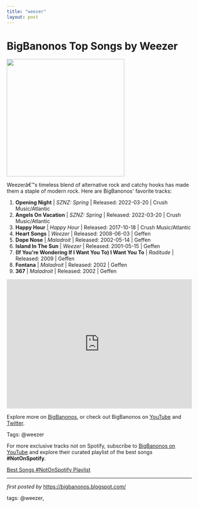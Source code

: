 ```yaml
---
title: "weezer"
layout: post
---
```

<h1>BigBanonos Top Songs by Weezer</h1>
<div class="separator"><a href="https://substackcdn.com/image/fetch/f_auto,q_auto:good,fl_progressive:steep/https%3A%2F%2Fsubstack-post-media.s3.amazonaws.com%2Fpublic%2Fimages%2Fe482eac8-a0b6-4da4-97ca-789b65bb3ba8_1400x1000.jpeg" ><img alt="" border="0" width="320" data-original-height="1000" data-original-width="1400" src="https://substackcdn.com/image/fetch/f_auto,q_auto:good,fl_progressive:steep/https%3A%2F%2Fsubstack-post-media.s3.amazonaws.com%2Fpublic%2Fimages%2Fe482eac8-a0b6-4da4-97ca-789b65bb3ba8_1400x1000.jpeg"/></a></div>
<p>Weezerâ€™s timeless blend of alternative rock and catchy hooks has made them a staple of modern rock. Here are BigBanonos' favorite tracks:</p> <ol> <li><strong>Opening Night</strong> | <em>SZNZ: Spring</em> | Released: 2022-03-20 | Crush Music/Atlantic</li> <li><strong>Angels On Vacation</strong> | <em>SZNZ: Spring</em> | Released: 2022-03-20 | Crush Music/Atlantic</li> <li><strong>Happy Hour</strong> | <em>Happy Hour</em> | Released: 2017-10-18 | Crush Music/Atlantic</li> <li><strong>Heart Songs</strong> | <em>Weezer</em> | Released: 2008-06-03 | Geffen</li> <li><strong>Dope Nose</strong> | <em>Maladroit</em> | Released: 2002-05-14 | Geffen</li> <li><strong>Island In The Sun</strong> | <em>Weezer</em> | Released: 2001-05-15 | Geffen</li> <li><strong>(If You're Wondering If I Want You To) I Want You To</strong> | <em>Raditude</em> | Released: 2009 | Geffen</li> <li><strong>Fontana</strong> | <em>Maladroit</em> | Released: 2002 | Geffen</li> <li><strong>367</strong> | <em>Maladroit</em> | Released: 2002 | Geffen</li>
</ol> <div> <iframe src="https://open.spotify.com/embed/playlist/1UYnt5oxms5DGAQ11BnY3z?utm_source=generator" width="100%" height="352" frameborder="0" allowfullscreen="" allow="autoplay; clipboard-write; encrypted-media; fullscreen; picture-in-picture" loading="lazy"></iframe>
</div> <p>Explore more on <a href="https://bigbanonos.blogspot.com/">BigBanonos</a>, or check out BigBanonos on <a href="https://www.youtube.com/@BigBanonos">YouTube</a> and <a href="https://x.com/bigbanonos">Twitter</a>.</p> <p>Tags: @weezer</p>


<!--Subscribe and Playlist Links-->
<div>
    <p>For more exclusive tracks not on Spotify, subscribe to <a href="https://www.youtube.com/@BigBanonos" target="_blank">BigBanonos on YouTube</a> and explore their curated playlist of the best songs <strong>#NotOnSpotify</strong>.</p>
    <p><a href="https://www.youtube.com/playlist?list=PLtuNtuTatqI0kFahUCbtbfenC_ET5O_tr" target="_blank">Best Songs #NotOnSpotify Playlist<br /></a></p></div>

<hr />

<p><em>first posted by</em> <a href="https://bigbanonos.blogspot.com/" rel="noopener" target="_new">https://bigbanonos.blogspot.com/</a></p>

<p>tags: @weezer,</p>
